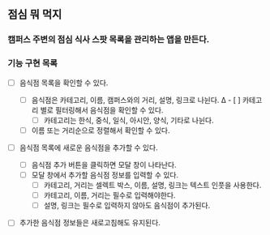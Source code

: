 ## 점심 뭐 먹지

### 캠퍼스 주변의 점심 식사 스팟 목록을 관리하는 앱을 만든다.

### 기능 구현 목록

- [ ] 음식점 목록을 확인할 수 있다.

  - [ ] 음식점은 카테고리, 이름, 캠퍼스와의 거리, 설명, 링크로 나뉜다.
∆  - [ ] 카테고리 별로 필터링해서 음식점을 확인할 수 있다.
    - [ ] 카테고리는 한식, 중식, 일식, 아시안, 양식, 기타로 나뉜다.
  - [ ] 이름 또는 거리순으로 정렬해서 확인할 수 있다.

- [ ] 음식점 목록에 새로운 음식점을 추가할 수 있다.
  - [ ] 음식점 추가 버튼을 클릭하면 모달 창이 나타난다.
  - [ ] 모달 창에서 추가할 음식점 정보를 입력할 수 있다.
    - [ ] 카테고리, 거리는 셀렉트 박스, 이름, 설명, 링크는 텍스트 인풋을 사용한다.
    - [ ] 카테고리, 이름, 거리는 필수로 입력해야한다.
    - [ ] 설명, 링크는 필수로 입력하지 않아도 음식점이 추가된다.
- [ ] 추가한 음식점 정보들은 새로고침해도 유지된다.
